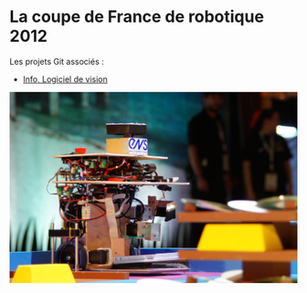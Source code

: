# La coupe de France de robotique 2012

Les projets Git associés :

  * [Info, Logiciel de vision](https://github.com/ens-krobot/info_2012_camlcv)

![Le robot](img/coupe_de_france_2012_robot.jpg)

